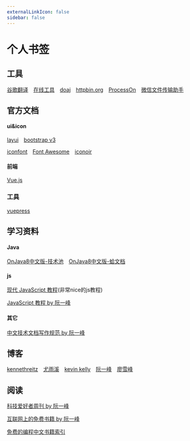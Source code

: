 ```yaml
---
externalLinkIcon: false
sidebar: false
---
```

# 个人书签

## 工具

[谷歌翻译](https://translate.google.cn/?hl=zh-CN&tab=TT&sl=en&tl=zh-CN&op=translate)&emsp;[在线工具](https://tool.lu/)&emsp;[doaj](https://doaj.org/)&emsp;[httpbin.org](http://httpbin.org/)&emsp;[ProcessOn](https://www.processon.com/)&emsp;[微信文件传输助手](https://filehelper.weixin.qq.com/)

## 官方文档

#### ui&icon

[layui](http://layui-doc.pearadmin.com/doc/index.html)&emsp;[bootstrap v3](https://v3.bootcss.com/getting-started/)&emsp;

[iconfont](https://www.iconfont.cn/)&emsp;[Font Awesome](http://www.fontawesome.com.cn/faicons/)&emsp;[iconoir](https://iconoir.com/)

#### 前端

[Vue.js](https://v3.cn.vuejs.org/guide/introduction.html)

### 工具

[vuepress](https://v2.vuepress.vuejs.org/zh/guide/)

## 学习资料

#### Java

[OnJava8中文版-技术池](http://www.jishuchi.com/read/onjava8/11809)&emsp;[OnJava8中文版-蛤文档](https://hardocs.com/d/onjava8/)

#### js

[现代 JavaScript 教程](https://zh.javascript.info/)(非常nice的js教程)

[JavaScript 教程 by 阮一峰](https://wangdoc.com/javascript/index.html)

#### 其它

[中文技术文档写作规范 by 阮一峰](https://github.com/ruanyf/document-style-guide)

## 博客

[kennethreitz](https://kennethreitz.org/)&emsp;[尤雨溪](https://evanyou.me/)&emsp;[kevin kelly](https://kk.org/)&emsp;[阮一峰](https://www.ruanyifeng.com/)&emsp;[廖雪峰](https://www.liaoxuefeng.com/)

## 阅读

[科技爱好者周刊 by 阮一峰](https://github.com/ruanyf/weekly)

[互联网上的免费书籍 by 阮一峰](https://github.com/ruanyf/free-books)

[免费的编程中文书籍索引](https://github.com/justjavac/free-programming-books-zh_CN)
